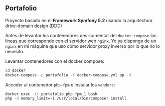 ## Portafolio

Proyecto basado en el **Framework Symfony 5.2** usando la arquitectura drive-domain design (DDD)



Antes de levantar los contenedores des-comentar del `docker-compose` las lineas que corresponde con el servidor web `nginx`. Yo ya dispongo de un `nginx` en mi máquina que uso como servidor proxy inverso por lo que no lo necesito.

Levantar contenedores con el docker compose:

```bash
cd docker
docker-compose -p portafolio -f docker-compose.yml up -d
```

Acceder al contenedor `php-fpm` e instalar los `vendors`:

```bash
docker exec -it portafolio_php_fpm_1 bash
php -d memory_limit=-1 /usr/local/bin/composer install
```

